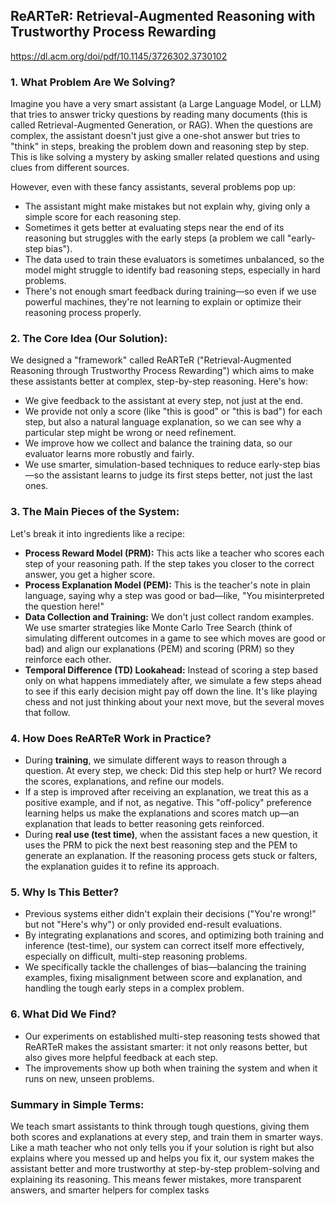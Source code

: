## ReARTeR: Retrieval-Augmented Reasoning with Trustworthy Process Rewarding
https://dl.acm.org/doi/pdf/10.1145/3726302.3730102

### **1. What Problem Are We Solving?**

Imagine you have a very smart assistant (a Large Language Model, or LLM) that tries to answer tricky questions by reading many documents (this is called Retrieval-Augmented Generation, or RAG). When the questions are complex, the assistant doesn't just give a one-shot answer but tries to "think" in steps, breaking the problem down and reasoning step by step. This is like solving a mystery by asking smaller related questions and using clues from different sources.

However, even with these fancy assistants, several problems pop up:

- The assistant might make mistakes but not explain why, giving only a simple score for each reasoning step.
- Sometimes it gets better at evaluating steps near the end of its reasoning but struggles with the early steps (a problem we call "early-step bias").
- The data used to train these evaluators is sometimes unbalanced, so the model might struggle to identify bad reasoning steps, especially in hard problems.
- There's not enough smart feedback during training—so even if we use powerful machines, they're not learning to explain or optimize their reasoning process properly.

### **2. The Core Idea (Our Solution):**

We designed a "framework" called ReARTeR ("Retrieval-Augmented Reasoning through Trustworthy Process Rewarding") which aims to make these assistants better at complex, step-by-step reasoning. Here's how:

- We give feedback to the assistant at every step, not just at the end.
- We provide not only a score (like "this is good" or "this is bad") for each step, but also a natural language explanation, so we can see why a particular step might be wrong or need refinement.
- We improve how we collect and balance the training data, so our evaluator learns more robustly and fairly.
- We use smarter, simulation-based techniques to reduce early-step bias—so the assistant learns to judge its first steps better, not just the last ones.

### **3. The Main Pieces of the System:**

Let's break it into ingredients like a recipe:

- **Process Reward Model (PRM):** This acts like a teacher who scores each step of your reasoning path. If the step takes you closer to the correct answer, you get a higher score.
- **Process Explanation Model (PEM):** This is the teacher's note in plain language, saying why a step was good or bad—like, "You misinterpreted the question here!"
- **Data Collection and Training:** We don't just collect random examples. We use smarter strategies like Monte Carlo Tree Search (think of simulating different outcomes in a game to see which moves are good or bad) and align our explanations (PEM) and scoring (PRM) so they reinforce each other.
- **Temporal Difference (TD) Lookahead:** Instead of scoring a step based only on what happens immediately after, we simulate a few steps ahead to see if this early decision might pay off down the line. It's like playing chess and not just thinking about your next move, but the several moves that follow.

### **4. How Does ReARTeR Work in Practice?**

- During **training**, we simulate different ways to reason through a question. At every step, we check: Did this step help or hurt? We record the scores, explanations, and refine our models.
- If a step is improved after receiving an explanation, we treat this as a positive example, and if not, as negative. This "off-policy" preference learning helps us make the explanations and scores match up—an explanation that leads to better reasoning gets reinforced.
- During **real use (test time)**, when the assistant faces a new question, it uses the PRM to pick the next best reasoning step and the PEM to generate an explanation. If the reasoning process gets stuck or falters, the explanation guides it to refine its approach.

### **5. Why Is This Better?**

- Previous systems either didn't explain their decisions ("You're wrong!" but not "Here's why") or only provided end-result evaluations.
- By integrating explanations and scores, and optimizing both training and inference (test-time), our system can correct itself more effectively, especially on difficult, multi-step reasoning problems.
- We specifically tackle the challenges of bias—balancing the training examples, fixing misalignment between score and explanation, and handling the tough early steps in a complex problem.

### **6. What Did We Find?**

- Our experiments on established multi-step reasoning tests showed that ReARTeR makes the assistant smarter: it not only reasons better, but also gives more helpful feedback at each step.
- The improvements show up both when training the system and when it runs on new, unseen problems.

### **Summary in Simple Terms:**

We teach smart assistants to think through tough questions, giving them both scores and explanations at every step, and train them in smarter ways. Like a math teacher who not only tells you if your solution is right but also explains where you messed up and helps you fix it, our system makes the assistant better and more trustworthy at step-by-step problem-solving and explaining its reasoning. This means fewer mistakes, more transparent answers, and smarter helpers for complex tasks
